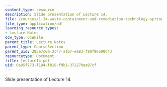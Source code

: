 ```yaml
---
content_type: resource
description: Slide presentation of Lecture 14.
file: /courses/1-34-waste-containment-and-remediation-technology-spring-2004/0a95f773f194f819f9b137227bea97cf_lecture14.pdf
file_type: application/pdf
learning_resource_types:
- Lecture Notes
ocw_type: OCWFile
parent_title: Lecture Notes
parent_type: CourseSection
parent_uid: 285e7c0a-3c47-a1b7-ea83-f80f96a90c43
resourcetype: Document
title: lecture14.pdf
uid: 0a95f773-f194-f819-f9b1-37227bea97cf
---
```

Slide presentation of Lecture 14.

